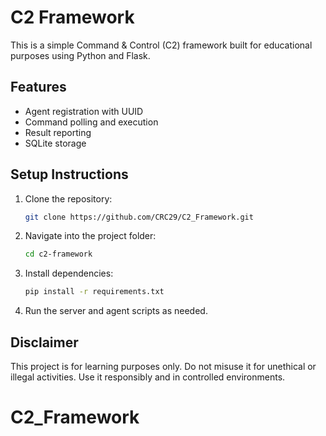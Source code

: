 # C2 Framework

This is a simple Command & Control (C2) framework built for educational purposes using Python and Flask.

## Features

- Agent registration with UUID  
- Command polling and execution  
- Result reporting  
- SQLite storage  

## Setup Instructions

1. Clone the repository:
   ```bash
   git clone https://github.com/CRC29/C2_Framework.git

   ```
2. Navigate into the project folder:
   ```bash
   cd c2-framework
   ```
3. Install dependencies:
   ```bash
   pip install -r requirements.txt
   ```
4. Run the server and agent scripts as needed.

## Disclaimer

This project is for learning purposes only. Do not misuse it for unethical or illegal activities. Use it responsibly and in controlled environments.

# C2_Framework
